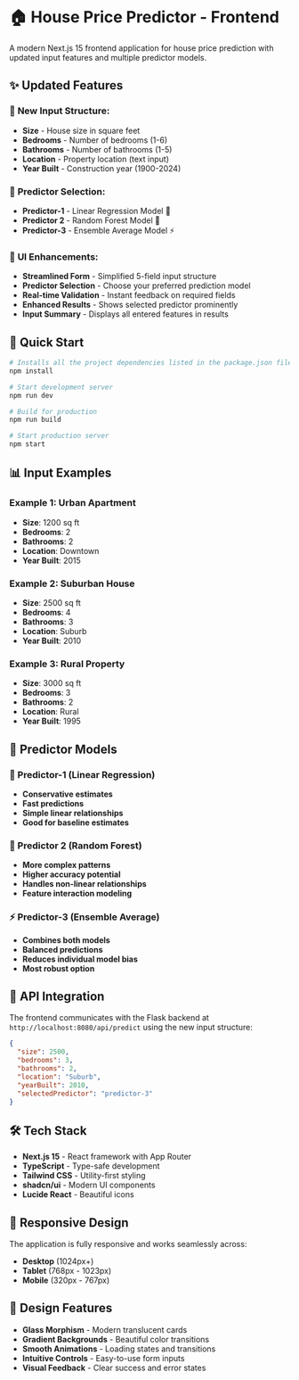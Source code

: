 # 🏠 House Price Predictor - Frontend

A modern Next.js 15 frontend application for house price prediction with updated input features and multiple predictor models.

## ✨ Updated Features

### 🔄 **New Input Structure:**
- **Size** - House size in square feet
- **Bedrooms** - Number of bedrooms (1-6)
- **Bathrooms** - Number of bathrooms (1-5)
- **Location** - Property location (text input)
- **Year Built** - Construction year (1900-2024)

### 🤖 **Predictor Selection:**
- **Predictor-1** - Linear Regression Model 🤖
- **Predictor 2** - Random Forest Model 🌲
- **Predictor-3** - Ensemble Average Model ⚡

### 🎨 **UI Enhancements:**
- **Streamlined Form** - Simplified 5-field input structure
- **Predictor Selection** - Choose your preferred prediction model
- **Real-time Validation** - Instant feedback on required fields
- **Enhanced Results** - Shows selected predictor prominently
- **Input Summary** - Displays all entered features in results

## 🚀 Quick Start

```bash
# Installs all the project dependencies listed in the package.json file
npm install

# Start development server
npm run dev

# Build for production
npm run build

# Start production server
npm start
```

## 📊 Input Examples

### Example 1: Urban Apartment
- **Size**: 1200 sq ft
- **Bedrooms**: 2
- **Bathrooms**: 2
- **Location**: Downtown
- **Year Built**: 2015

### Example 2: Suburban House
- **Size**: 2500 sq ft
- **Bedrooms**: 4
- **Bathrooms**: 3
- **Location**: Suburb
- **Year Built**: 2010

### Example 3: Rural Property
- **Size**: 3000 sq ft
- **Bedrooms**: 3
- **Bathrooms**: 2
- **Location**: Rural
- **Year Built**: 1995

## 🎯 Predictor Models

### 🤖 Predictor-1 (Linear Regression)
- **Conservative estimates**
- **Fast predictions**
- **Simple linear relationships**
- **Good for baseline estimates**

### 🌲 Predictor 2 (Random Forest)
- **More complex patterns**
- **Higher accuracy potential**
- **Handles non-linear relationships**
- **Feature interaction modeling**

### ⚡ Predictor-3 (Ensemble Average)
- **Combines both models**
- **Balanced predictions**
- **Reduces individual model bias**
- **Most robust option**

## 🔗 API Integration

The frontend communicates with the Flask backend at `http://localhost:8080/api/predict` using the new input structure:

```json
{
  "size": 2500,
  "bedrooms": 3,
  "bathrooms": 2,
  "location": "Suburb",
  "yearBuilt": 2010,
  "selectedPredictor": "predictor-3"
}
```

## 🛠️ Tech Stack

- **Next.js 15** - React framework with App Router
- **TypeScript** - Type-safe development
- **Tailwind CSS** - Utility-first styling
- **shadcn/ui** - Modern UI components
- **Lucide React** - Beautiful icons

## 📱 Responsive Design

The application is fully responsive and works seamlessly across:
- **Desktop** (1024px+)
- **Tablet** (768px - 1023px)
- **Mobile** (320px - 767px)

## 🎨 Design Features

- **Glass Morphism** - Modern translucent cards
- **Gradient Backgrounds** - Beautiful color transitions
- **Smooth Animations** - Loading states and transitions
- **Intuitive Controls** - Easy-to-use form inputs
- **Visual Feedback** - Clear success and error states